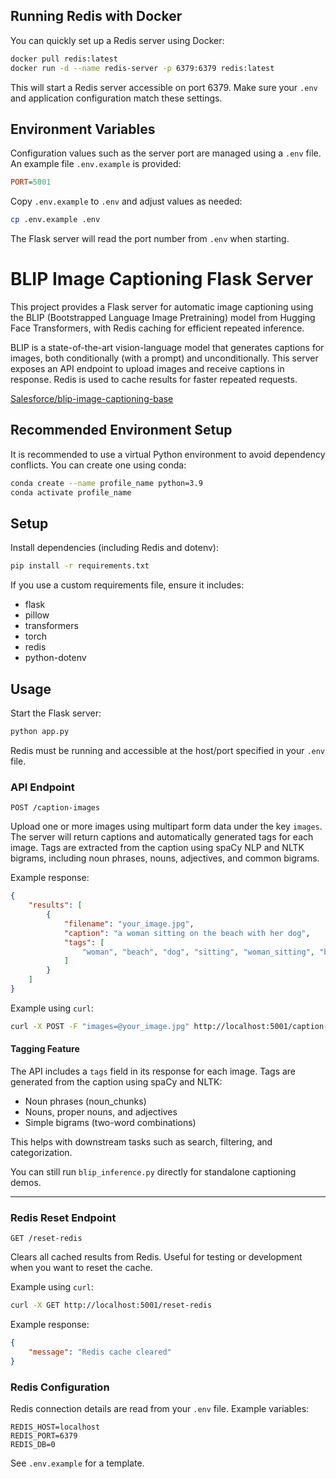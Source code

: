 ## Running Redis with Docker

You can quickly set up a Redis server using Docker:

```bash
docker pull redis:latest
docker run -d --name redis-server -p 6379:6379 redis:latest
```

This will start a Redis server accessible on port 6379. Make sure your `.env` and application configuration match these settings.
## Environment Variables

Configuration values such as the server port are managed using a `.env` file. An example file `.env.example` is provided:

```ini
PORT=5001
```

Copy `.env.example` to `.env` and adjust values as needed:

```bash
cp .env.example .env
```

The Flask server will read the port number from `.env` when starting.

# BLIP Image Captioning Flask Server


This project provides a Flask server for automatic image captioning using the BLIP (Bootstrapped Language Image Pretraining) model from Hugging Face Transformers, with Redis caching for efficient repeated inference.

BLIP is a state-of-the-art vision-language model that generates captions for images, both conditionally (with a prompt) and unconditionally. This server exposes an API endpoint to upload images and receive captions in response. Redis is used to cache results for faster repeated requests.

[Salesforce/blip-image-captioning-base](https://huggingface.co/Salesforce/blip-image-captioning-base)

## Recommended Environment Setup

It is recommended to use a virtual Python environment to avoid dependency conflicts. You can create one using conda:

```bash
conda create --name profile_name python=3.9
conda activate profile_name
```


## Setup

Install dependencies (including Redis and dotenv):

```bash
pip install -r requirements.txt
```

If you use a custom requirements file, ensure it includes:

- flask
- pillow
- transformers
- torch
- redis
- python-dotenv


## Usage

Start the Flask server:

```bash
python app.py
```

Redis must be running and accessible at the host/port specified in your `.env` file.


### API Endpoint

`POST /caption-images`


Upload one or more images using multipart form data under the key `images`. The server will return captions and automatically generated tags for each image. Tags are extracted from the caption using spaCy NLP and NLTK bigrams, including noun phrases, nouns, adjectives, and common bigrams.

Example response:

```json
{
	"results": [
		{
			"filename": "your_image.jpg",
			"caption": "a woman sitting on the beach with her dog",
			"tags": [
				"woman", "beach", "dog", "sitting", "woman_sitting", "beach_dog", ...
			]
		}
	]
}
```

Example using `curl`:

```bash
curl -X POST -F "images=@your_image.jpg" http://localhost:5001/caption-images
```

#### Tagging Feature

The API includes a `tags` field in its response for each image. Tags are generated from the caption using spaCy and NLTK:

- Noun phrases (noun_chunks)
- Nouns, proper nouns, and adjectives
- Simple bigrams (two-word combinations)

This helps with downstream tasks such as search, filtering, and categorization.

You can still run `blip_inference.py` directly for standalone captioning demos.

---

### Redis Reset Endpoint

`GET /reset-redis`

Clears all cached results from Redis. Useful for testing or development when you want to reset the cache.

Example using `curl`:

```bash
curl -X GET http://localhost:5001/reset-redis
```

Example response:

```json
{
	"message": "Redis cache cleared"
}
```

### Redis Configuration

Redis connection details are read from your `.env` file. Example variables:

```
REDIS_HOST=localhost
REDIS_PORT=6379
REDIS_DB=0
```

See `.env.example` for a template.
